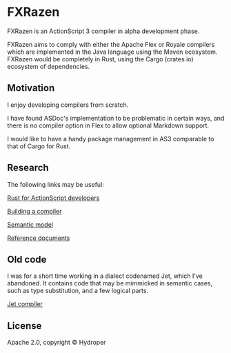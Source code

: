 # FXRazen

FXRazen is an ActionScript 3 compiler in alpha development phase.

FXRazen aims to comply with either the Apache Flex or Royale compilers which are implemented in the Java language using the Maven ecosystem. FXRazen would be completely in Rust, using the Cargo (crates.io) ecosystem of dependencies.

## Motivation

I enjoy developing compilers from scratch.

I have found ASDoc's implementation to be problematic in certain ways, and there is no compiler option in Flex to allow optional Markdown support.

I would like to have a handy package management in AS3 comparable to that of Cargo for Rust.

## Research

The following links may be useful:

[Rust for ActionScript developers](https://github.com/hydroper/as3parser/wiki/Rust-for-ActionScript-developers)

[Building a compiler](https://github.com/hydroper/as3parser/blob/master/docs/building-a-compiler.md)

[Semantic model](https://github.com/hydroper/as3parser/wiki/Semantic-model)

[Reference documents](https://github.com/hydroper/as3parser/blob/master/docs/references.md)

## Old code

I was for a short time working in a dialect codenamed Jet, which I've abandoned. It contains code that may be mimmicked in semantic cases, such as type substitution, and a few logical parts.

[Jet compiler](https://github.com/hydroper-jet/privcompiler/tree/master/src/compiler)

## License

Apache 2.0, copyright © Hydroper